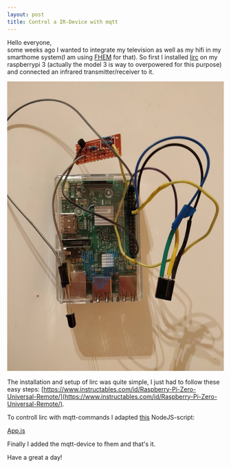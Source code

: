 ```yaml
---
layout: post
title: Control a IR-Device with mqtt
---
```


Hello everyone,  
some weeks ago I wanted to integrate my television as well as my hifi in my smarthome system(I am using [FHEM](https://www.fhem.de/) for that). 
So first I installed [lirc](www.lirc.org) on my raspberrypi 3 (actually the model 3 is way to overpowered for this purpose) and connected an infrared transmitter/receiver to it.

![Raspberry with IR-transmitter and IR-receiver](/images/raspiLirc.jpg)

The installation and setup of lirc was quite simple, I just had to follow these easy steps: [https://www.instructables.com/id/Raspberry-Pi-Zero-Universal-Remote/](https://www.instructables.com/id/Raspberry-Pi-Zero-Universal-Remote/). 

To controll lirc with mqtt-commands I adapted [this](https://www.instructables.com/id/Alexa-LIRC-Entertainment-Remote/) NodeJS-script:

[App.js](https://github.com/Simple-codinger/lircMqtt/blob/master/app.js)

Finally I added the mqtt-device to fhem and that's it.

Have a great a day!